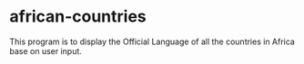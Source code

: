 # african-countries
This program is to display the Official Language of all the countries in Africa base on user input.
